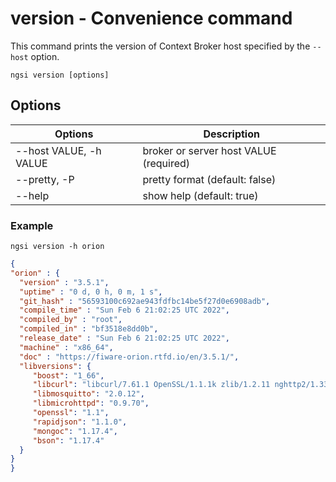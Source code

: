 # version - Convenience command

This command prints the version of Context Broker host specified by the `--host` option.

```console
ngsi version [options]
```

## Options

| Options                | Description                            |
| ---------------------- | -------------------------------------- |
| --host VALUE, -h VALUE | broker or server host VALUE (required) |
| --pretty, -P           | pretty format (default: false)         |
| --help                 | show help (default: true)              |

### Example

```console
ngsi version -h orion
```

```json
{
"orion" : {
  "version" : "3.5.1",
  "uptime" : "0 d, 0 h, 0 m, 1 s",
  "git_hash" : "56593100c692ae943fdfbc14be5f27d0e6908adb",
  "compile_time" : "Sun Feb 6 21:02:25 UTC 2022",
  "compiled_by" : "root",
  "compiled_in" : "bf3518e8dd0b",
  "release_date" : "Sun Feb 6 21:02:25 UTC 2022",
  "machine" : "x86_64",
  "doc" : "https://fiware-orion.rtfd.io/en/3.5.1/",
  "libversions": {
     "boost": "1_66",
     "libcurl": "libcurl/7.61.1 OpenSSL/1.1.1k zlib/1.2.11 nghttp2/1.33.0",
     "libmosquitto": "2.0.12",
     "libmicrohttpd": "0.9.70",
     "openssl": "1.1",
     "rapidjson": "1.1.0",
     "mongoc": "1.17.4",
     "bson": "1.17.4"
  }
}
}
```

